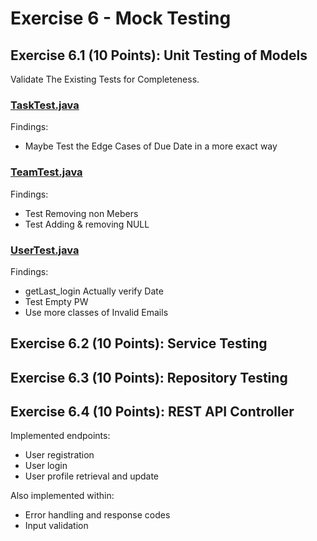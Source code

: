# Exercise 6 - Mock Testing 

## Exercise 6.1 (10 Points): Unit Testing of Models

Validate The Existing Tests for Completeness.

### [TaskTest.java](https://github.com/MaxTrautwein/focusflow/blob/main/backend/focusflow/src/test/java/hse/group1/focusflow/TaskTest.java)
Findings:
- Maybe Test the Edge Cases of Due Date in a more exact way

### [TeamTest.java](https://github.com/MaxTrautwein/focusflow/blob/main/backend/focusflow/src/test/java/hse/group1/focusflow/TeamTest.java)
Findings:
- Test Removing non Mebers
- Test Adding & removing NULL


### [UserTest.java](https://github.com/MaxTrautwein/focusflow/blob/main/backend/focusflow/src/test/java/hse/group1/focusflow/UserTest.java)
Findings:
- getLast_login Actually verify Date
- Test Empty PW
- Use more classes of Invalid Emails

## Exercise 6.2 (10 Points): Service Testing

## Exercise 6.3 (10 Points): Repository Testing

## Exercise 6.4 (10 Points): REST API Controller
Implemented endpoints:
- User registration
- User login
- User profile retrieval and update

Also implemented within:
- Error handling and response codes
- Input validation
